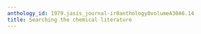 ```yaml
---
anthology_id: 1979.jasis_journal-ir0anthology0volumeA30A6.14
title: Searching the chemical literature
---
```

